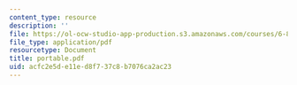 ```yaml
---
content_type: resource
description: ''
file: https://ol-ocw-studio-app-production.s3.amazonaws.com/courses/6-892-computational-models-of-discourse-spring-2004/acfc2e5de11ed8f737c8b7076ca2ac23_portable.pdf
file_type: application/pdf
resourcetype: Document
title: portable.pdf
uid: acfc2e5d-e11e-d8f7-37c8-b7076ca2ac23
---
```

